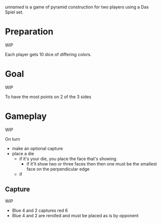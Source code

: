 *unnamed* is a game of pyramid construction for two players using a Das Spiel set.

Preparation
===========

WIP

Each player gets 10 dice of differing colors.

Goal
====

WIP

To have the most points on 2 of the 3 sides

Gameplay
========

WIP

On turn
* make an optional capture
* place a die
  - if it's your die, you place the face that's showing
    + if it'll show two or three faces then then one must be 
	  the smallest face on the perpendicular edge
  - if 

Capture
-------

WIP

- Blue 4 and 2 captures red 6
- Blue 4 and 2 are rerolled and must be placed as is by opponent

